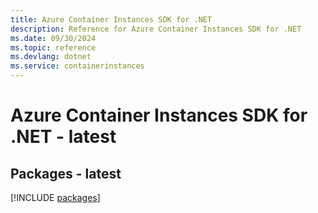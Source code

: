 ```yaml
---
title: Azure Container Instances SDK for .NET
description: Reference for Azure Container Instances SDK for .NET
ms.date: 09/30/2024
ms.topic: reference
ms.devlang: dotnet
ms.service: containerinstances
---
```

# Azure Container Instances SDK for .NET - latest
## Packages - latest
[!INCLUDE [packages](container-instances-index.md)]